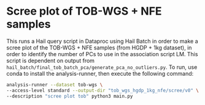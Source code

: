 # Scree plot of TOB-WGS + NFE samples

This runs a Hail query script in Dataproc using Hail Batch in order to make a scree plot of the TOB-WGS + NFE samples (from HGDP + 1kg dataset), in order to identify the number of PCs to use in the association script LM. This script is dependent on output from `hail_batch/final_tob_batch_pca/generate_pca_no_outliers.py`. To run, use conda to install the analysis-runner, then execute the following command:

```sh
analysis-runner --dataset tob-wgs \
--access-level standard --output-dir "tob_wgs_hgdp_1kg_nfe/scree/v0" \
--description "scree plot tob" python3 main.py
```
